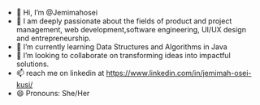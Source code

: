 - 👋 Hi, I’m @Jemimahosei
- 👀 I am deeply passionate about the fields of product and project management, web development,software engineering, UI/UX design and entrepreneurship.
- 🌱 I’m currently learning Data Structures and Algorithms in Java
- 💞️ I’m looking to collaborate on transforming ideas into impactful solutions.
- 📫  reach me on linkedin at https://www.linkedin.com/in/jemimah-osei-kusi/
- 😄 Pronouns: She/Her

<!---
Jemimahosei/Jemimahosei is a ✨ special ✨ repository because its `README.md` (this file) appears on your GitHub profile.
You can click the Preview link to take a look at your changes.
--->
